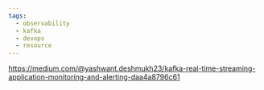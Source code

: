 ```yaml
---
tags:
  - observability
  - kafka
  - devops
  - resource
---
```

https://medium.com/@yashwant.deshmukh23/kafka-real-time-streaming-application-monitoring-and-alerting-daa4a8796c61